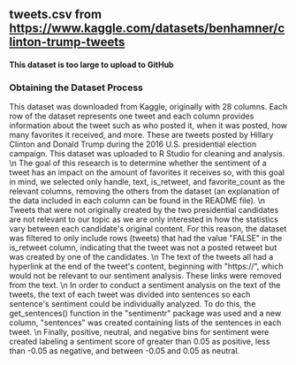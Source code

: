 ## tweets.csv from https://www.kaggle.com/datasets/benhamner/clinton-trump-tweets
#### This dataset is too large to upload to GitHub

### Obtaining the Dataset Process
This dataset was downloaded from Kaggle, originally with 28 columns. Each row of the dataset represents one tweet and each column provides information about the tweet such as who posted it, when it was posted, how many favorites it received, and more. These are tweets posted by Hillary Clinton and Donald Trump during the 2016 U.S. presidential election campaign. This dataset was uploaded to R Studio for cleaning and analysis.
\n The goal of this research is to determine whether the sentiment of a tweet has an impact on the amount of favorites it receives so, with this goal in mind, we selected only handle, text, is_retweet, and favorite_count as the relevant columns, removing the others from the dataset (an explanation of the data included in each column can be found in the README file). 
\n Tweets that were not originally created by the two presidential candidates are not relevant to our topic as we are only interested in how the statistics vary between each candidate's original content. For this reason, the dataset was filtered to only include rows (tweets) that had the value "FALSE" in the is_retweet column, indicating that the tweet was not a posted retweet but was created by one of the candidates.
\n The text of the tweets all had a hyperlink at the end of the tweet's content, beginning with "https://", which would not be relevant to our sentiment analysis. These links were removed from the text.
\n In order to conduct a sentiment analysis on the text of the tweets, the text of each tweet was divided into sentences so each sentence's sentiment could be individually analyzed. To do this, the get_sentences() function in the "sentimentr" package was used and a new column, "sentences" was created containing lists of the sentences in each tweet.
\n Finally, positive, neutral, and negative bins for sentiment were created labeling a sentiment score of greater than 0.05 as positive, less than -0.05 as negative, and between -0.05 and 0.05 as neutral.

